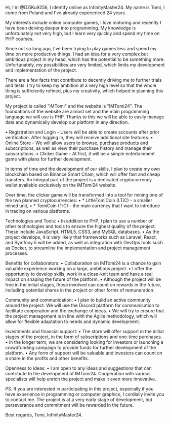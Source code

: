 Hi, 
I'm @DZiKu9256, 
I identify online as InfinityMaster24. 
My name is Tomi, I come from Poland 
and I've already experienced 24 years.

My interests include online computer games, 
I love motoring and recently I have been delving 
deeper into programming. 
My knowledge is unfortunately not very high, 
but I learn very quickly and spend my time on PHP courses.

Since not so long ago, 
I've been trying to play games less 
and spend my time on more productive things. 
I had an idea for a very complex but ambitious project in my head, 
which has the potential to be something more. 
Unfortunately, my possibilities are very limited, 
which limits my development and implementation of the project.

There are a few facts that contribute to 
decently driving me to further trials and tests. 
I try to keep my ambition at a very high level 
so that the whole thing is sufficiently refined, 
plus my creativity, which helped in planning this project.

My project is called "IMTomi" and the website is "IMTomi24". 
The foundations of the website are almost set and 
the main programming language we will use is PHP. 
Thanks to this we will be able to easily manage data 
and dynamically develop our platform in any direction.

• Registration and Login - 
Users will be able to create accounts after prior verification. 
After logging in, they will receive additional site features.
• Online Store - 
We will allow users to browse, purchase products and subscriptions, 
as well as view their purchase history and manage their subscriptions.
• Clicker Game - 
At first, it will be a simple entertainment game with plans for further development.

In terms of time and the development of our skills, 
I plan to create my own blockchain based on Binance Smart Chain, 
which will offer fast and cheap transfers. 
An integral part of the project is a dedicated cryptocurrency wallet 
available exclusively on the IMTomi24 website.

Over time, the clicker game will be transformed into 
a tool for mining one of the two planned cryptocurrencies:
• * LittleTomiCoin (LTiC) - a smaller mined unit,
• * TomiCoin (TiC) - the main currency that I want to introduce 
in trading on various platforms.

Technologies and Tools:
• In addition to PHP, I plan to use a number 
of other technologies and tools to ensure the highest quality of the project.  
These include JavaScript, HTML5, CSS3, and MySQL databases. 
• As the project develops, it is very likely that frameworks 
such as Laravel, React, and Symfony 5 will be added, 
as well as integration with DevOps tools such as Docker, 
to streamline the implementation and project management processes. 

Benefits for collaborators: 
• Collaboration on IMTomi24 is a chance to gain 
valuable experience working on a large, ambitious project. 
• I offer the opportunity to develop skills, 
work in a close-knit team and have a real impact 
on shaping the future of the platform. 
• Although the project will be free in the initial stages, 
those involved can count on rewards in the future, 
including potential shares in the project or other forms of remuneration. 

Community and communication: 
• I plan to build an active community around the project. 
We will use the Discord platform for communication 
to facilitate cooperation and the exchange of ideas. 
• We will try to ensure that the project management 
is in line with the Agille methodology, 
which will allow for flexible adaptation to needs and dynamic development. 

Investments and financial support: 
• The store will offer support in the initial stages of the project, 
in the form of subscriptions and one-time purchases. 
• In the longer term, we are considering looking for 
investors or launching a crowdfunding campaign to provide funds 
for further development of the platform. 
• Any form of support will be valuable
and investors can count on a share in the profits and other benefits. 

Openness to ideas: 
• I am open to any ideas and suggestions 
that can contribute to the development of IMTomi24. 
Cooperation with various specialists will help enrich the project 
and make it even more innovative. 

PS. 
If you are interested in participating in this project, 
especially if you have experience in programming or computer graphics, 
I cordially invite you to contact me. The project is at a very early stage of development, 
but perseverance and commitment will be rewarded in the future. 

Best regards, 
Tomi, InfinityMaster24.